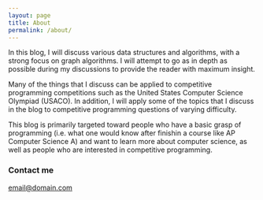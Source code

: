 ```yaml
---
layout: page
title: About
permalink: /about/
---
```


In this blog, I will discuss various data structures and algorithms, with a strong focus on graph algorithms. I will attempt to go as in depth as possible during my discussions to provide the reader with maximum insight. 

Many of the things that I discuss can be applied to competitive programming competitions such as the United States Computer Science Olympiad (USACO). In addition, I will apply some of the topics that I discuss in the blog to competitive programming questions of varying difficulty. 

This blog is primarily targeted toward people who have a basic grasp of programming (i.e. what one would know after finishin a course like AP Computer Science A) and want to learn more about computer science, as well as people who are interested in competitive programming.   
  
### Contact me

[email@domain.com](mailto:email@domain.com)
